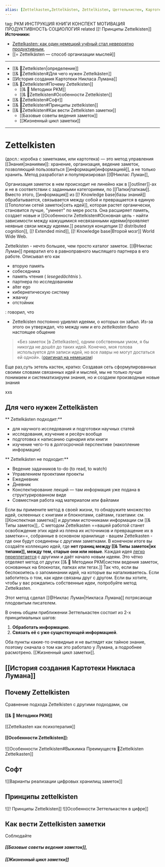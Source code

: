 ```yaml
---
alias: [Zettelkasten,Zettelkästen, Zettelkisten, Цеттелькистен, Картотека Лумана,ZK]
---
```

tag: PKM ИНСТРУКЦИЯ КНИГИ КОНСПЕКТ МОТИВАЦИЯ ПРОДУКТИВНОСТЬ СОЦИОЛОГИЯ
related [[! Принципы Zettelkisten]]
**Источники:**
- [Zettelkasten: как один немецкий учёный стал невероятно продуктивным](https://habr.com/ru/post/508672/), 
- [[= Zettelkästen — способ организации мыслей]]

---
- [[& 🌲️Zettelkisten|определение]]
- [[& 🌲️Zettelkisten#Для чего нужен Zettelkästen]]   
- [[История создания Картотеки Никласа Лумана]]
- [[& 🌲️Zettelkisten#Почему Zettelkisten]]	
	- [[& 🌱️ Методики PKM]]
	- [[& 🌲️Zettelkisten#Особенности Zettelkisten]]
- [[& 🌲️Zettelkisten#Софт]]
- [[& 🌲️Zettelkisten#Принципы zettelkisten]]
- [[& 🌲️Zettelkisten#Как вести Zettelkisten заметки]]
	- [[Базовые советы ведения заметок]]
	- [[Жизненный цикл заметки]]

---

# **Zettelkisten**

(досл.: коробка с заметками, или картотека) —  это метод управления [[Знания|знаниями]]: хранение, организация, ведение заметок, позволяющий пользоваться [[информация|информацией]], а не только хранить. 
Метод разработал и популяризировал [[@Никлас Луман]], 

Организация заметок в нем происходит не линейно как в [[outliner]]-ах и не в соответствии с заданными категориями, по [[Папки|папкам]]. Вместо этого, [[информация]] из [[! Knowledge base|базы знаний]] обрабатывается, связывается между собой и превращается в единую [[Топологии сетей заметок|сеть идей]], которая растет органически, становится лучше, "умнеет" по мере роста. 
Она расширяет память, создает новые и  [[Особенности Zettelkisten#Основная цель - найти зависимости между кажущимися несвязанными идеями|проявляет неявные связи между идеями.]] реализуя концепции [[! distributed cognition]], [[! Extended mind]], [[! Knowledge base|Второй мозг]]  World Wide Web.
 
 Zettelkisten - нечто большее, чем просто каталог заметок. [[@Никлас Луман]] превратил его в равноправного мыслящего партнера в его работе. Описывал его как
- вторую память
- собеседника
- память чтения ( _lesegedächtnis_ ). 
- партнера по исследованиям
- alter ego
- кибернетическую систему
- жвачку
- отстойник 

: говорил, что 
- Zettelkisten постоянно удивлял идеями, о которых он забыл. 
 Из-за этого он утверждал, что между ним и его _zettelkasten_ было настоящее общение 
 > «Без заметок \[в Zettelkasten\], одним собственным умом, я бы никогда не дошёл до таких идей. Конечно, моя голова используется для записи идей, но все лавры не могут достаться ей одной». ([оригинал на немецком](https://www.uni-bielefeld.de/soz/luhmann-archiv/pdf/jschmidt_zettelkasten-als-uberraschungsgenerator.pdf))

Еще раз,суть зетель кастен, кратко:
Cоздавая сеть сформулированных своими словами связанных идей и мыслей, мы не только лучше понимаем и систематизируем знания, но и создаем производные новые знания

xxs

## Для чего нужен Zettelkästen
** Zettelkästen подходит:**
-   для научного исследования и подготовки научных статей
-   исследования, изучение и ресёрч вообще
-   подготовка к написанию сценария или книги
-   изучение чего-то в долгосрочной перспективе (накопление информации)

** Zettelkästen не подходит:**
-   Ведение задачников to-do (to read, to watch)
-  Управлением проектами проекты
-   Ежедневник
-   Дневник
-   Конспектирование лекций — там информация уже подана в структурированном виде
-   Совместная работа над материалом или файлами



Если вы примените метод в своей жизни, то обнаружите множество идей, склеенных с книгами и блокнотами, сайтами, газетами: см. [[Конспектная заметка]] и другими источниками информации см [[& Типы заметок]],. 
С методом Zettelkasten ==вашей работой станет освобождение этих идей из плена их источников и превращение их в заметки==, собранные в основном хранилище - вашем Zettelkasten - где они будут соединены с другими заметками. В конечном итоге вы создаёте коллекцию идей, где **нет границ между [[& Типы заметок|их типами]], между тем, старые они или новые**. Каждая идея [легко переплетается](https://www.ted.com/talks/matt_ridley_when_ideas_have_sex/up-next) с другими и даёт начало новым идеям. Это чётко отделяет метод от других [[& 🌱️ Методики PKM|систем ведения заметок, основанных на блокнотах, папках или тегах.]]
Так что, если вы беспокоитесь о запоминании идей, на которые вы наталкиваетесь. Если заботитесь о том, как идеи связаны друг с другом. Если вы хотите, чтобы у вас рождались собственные идеи, попробуйте метод Zettelkasten.

Этот метод сделал [[@Никлас Луман|Никласа Лумана]] потрясающе плодовитым писателем.

В очень общем приближении Зеттелькастен состоит из 2-х принципиальных шагов:

1. **Обработать информацию**.
2. **Связать её с уже существующей информацией**.

Оба пункты какие-то очевидные и не выглядят как тайное знание, поэтому сначала о том как это работало у Лумана, а подробнее расмотрено. [[Жизненный цикл заметки]].

## [[История создания Картотеки Никласа Лумана]]

## Почему Zettelkisten
Сравнение подхода Zettelkisten с другими подходами, см 
#### [[& 🌱️ Методики PKM]]

[[Zettelkasten как психотерапия]]
####  [[Особенности Zettelkisten]]:
![[Особенности Zettelkisten#Выжимка Преимуществ 🌲️Zettelkisten Zettelkasten]]

## Софт
![[Варианты реализации цифровых хранилищ заметок]]

## Принципы zettelkisten
![[! Принципы Zettelkisten]]
![[Особенности Зеттелькастен в цифре]]

## Как вести Zettelkisten заметки
Соблюдайте
##### [[Базовые советы ведения заметок]], 
##### [[Жизненный цикл заметки]]


